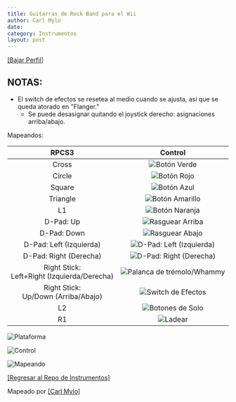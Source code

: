 ```yaml
---
title: Guitarras de Rock Band para el Wii
author: Carl Mylo
date: 
category: Instrumentos
layout: post
---
```


[[Bajar Perfil]](https://github.com/hmxmilohax/rb3-pc/raw/main/instrument-repo/Wii%20Rock%20Band%20Guitars.7z)

## NOTAS:

* El switch de efectos se resetea al medio cuando se ajusta, asi que se queda atorado en "Flanger."
	* Se puede desasignar quitando el joystick derecho: asignaciones arriba/abajo.

Mapeandos: 

| **RPCS3**          | **Control** |
|:------------------:|:---------------------:|
| Cross | ![Botón Verde](https://raw.githubusercontent.com/hmxmilohax/rb3-pc/main/assets/images/btns/gtrs/gf.png "Botón Verde") |
| Circle | ![Botón Rojo](https://raw.githubusercontent.com/hmxmilohax/rb3-pc/main/assets/images/btns/gtrs/rf.png "Botón Rojo") |
| Square | ![Botón Azul](https://raw.githubusercontent.com/hmxmilohax/rb3-pc/main/assets/images/btns/gtrs/bf.png "Botón Azul") |
| Triangle | ![Botón Amarillo](https://raw.githubusercontent.com/hmxmilohax/rb3-pc/main/assets/images/btns/gtrs/yf.png "Botón Amarillo") |
| L1 | ![Botón Naranja](https://raw.githubusercontent.com/hmxmilohax/rb3-pc/main/assets/images/btns/gtrs/of.png "Botón Naranja") |
| D-Pad: Up | ![Rasguear Arriba](https://raw.githubusercontent.com/hmxmilohax/rb3-pc/main/assets/images/btns/gtrs/sbu.png "Rasguear Arriba") |
| D-Pad: Down | ![Rasguear Abajo](https://raw.githubusercontent.com/hmxmilohax/rb3-pc/main/assets/images/btns/gtrs/sbd.png "Rasguear Abajo") |
| D-Pad: Left (Izquierda) | ![D-Pad: Left (Izquierda)](https://raw.githubusercontent.com/hmxmilohax/rb3-pc/main/assets/images/btns/gtrs/dpl.png "D-Pad: Left (Izquierda)") |
| D-Pad: Right (Derecha) | ![D-Pad: Right (Derecha)](https://raw.githubusercontent.com/hmxmilohax/rb3-pc/main/assets/images/btns/gtrs/dpr.png "D-Pad: Right (Derecha)") |
| Right Stick: <br/> Left+Right (Izquierda/Derecha) | ![Palanca de trémolo/Whammy](https://raw.githubusercontent.com/hmxmilohax/rb3-pc/main/assets/images/btns/gtrs/wb.png "Palanca de trémolo/Whammy") |
| Right Stick: <br/> Up/Down (Arriba/Abajo) | ![Switch de Efectos](https://raw.githubusercontent.com/hmxmilohax/rb3-pc/main/assets/images/btns/gtrs/fx.png "Switch de Efectos") |
| L2 | ![Botones de Solo](https://raw.githubusercontent.com/hmxmilohax/rb3-pc/main/assets/images/btns/gtrs/solo.png "Botones de Solo") |
| R1 | ![Ladear](https://raw.githubusercontent.com/hmxmilohax/rb3-pc/main/assets/images/btns/gtrs/ts.png "Ladear") |

  
![Plataforma](https://raw.githubusercontent.com/hmxmilohax/rb3-pc/main/assets/images/instruments/wii.png "Plataforma") 

![Control](https://raw.githubusercontent.com/hmxmilohax/rb3-pc/main/assets/images/instruments/rbgtrscontroller.png "Control") 

![Mapeando](https://raw.githubusercontent.com/hmxmilohax/rb3-pc/main/assets/images/instruments/wiirbgtrsmapping.png "Mapeando") 

[[Regresar al Repo de Instrumentos]](https://hmxmilohax.github.io/rb3-pc/espanol/repodeinst/#lista-de-instrumentos)


Mapeado por [[Carl Mylo]](www.twitch.tv/carlmylo)